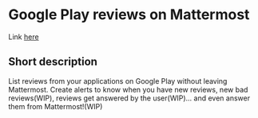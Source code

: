 # Google Play reviews on Mattermost
Link [here](https://github.com/larkox/HackatonNov2019)

## Short description
List reviews from your applications on Google Play without leaving Mattermost. Create alerts to know when you have new reviews, new bad reviews(WIP), reviews get answered by the user(WIP)... and even answer them from Mattermost!(WIP)
